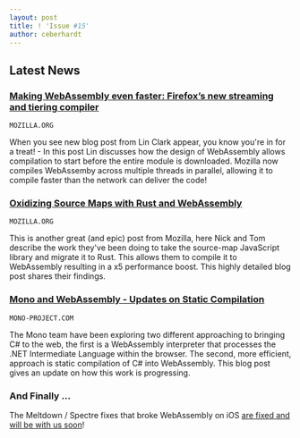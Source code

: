 ```yaml
---
layout: post
title: ! 'Issue #15'
author: ceberhardt
---
```


## Latest News

### [Making WebAssembly even faster: Firefox’s new streaming and tiering compiler](https://hacks.mozilla.org/2018/01/making-webassembly-even-faster-firefoxs-new-streaming-and-tiering-compiler/)

<code>MOZILLA.ORG</code>

When you see  new blog post from Lin Clark appear, you know you're in for a treat! - In this post Lin discusses how the design of WebAssembly allows compilation to start before the entire module is downloaded. Mozilla now compiles WebAssemby across multiple threads in parallel, allowing it to compile faster than the network can deliver the code!


### [Oxidizing Source Maps with Rust and WebAssembly](https://hacks.mozilla.org/2018/01/making-webassembly-even-faster-firefoxs-new-streaming-and-tiering-compiler/)

<code>MOZILLA.ORG</code>

This is another great (and epic) post from Mozilla, here Nick and Tom describe the work they've been doing to take the source-map JavaScript library and migrate it to Rust. This allows them to compile it to WebAssembly resulting in a x5 performance boost. This highly detailed blog post shares their findings.


### [Mono and WebAssembly - Updates on Static Compilation](http://www.mono-project.com/news/2018/01/16/mono-static-webassembly-compilation/)

<code>MONO-PROJECT.COM</code>

The Mono team have been exploring two different approaching to bringing C# to the web, the first is a WebAssembly interpreter that processes the .NET Intermediate Language within the browser. The second, more efficient, approach is static compilation of C# into WebAssembly. This blog post gives an update on how this work is progressing.


### And Finally ...

The Meltdown / Spectre fixes that broke WebAssembly on iOS [are fixed and will be with us soon](https://github.com/kripken/emscripten/issues/6042#issuecomment-356412040)!
